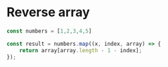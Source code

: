 # Reverse array  

``` javascript
const numbers = [1,2,3,4,5]

const result = numbers.map((x, index, array) => {
	return array[array.length - 1 - index];
});
```
